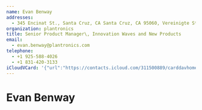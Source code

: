 ```yaml
---
name: Evan Benway
addresses:
  - 345 Encinat St., Santa Cruz, CA Santa Cruz, CA 95060, Vereinigte Staaten
organization: plantronics
title: Senior Product Manager\, Innovation Waves and New Products
email:
  - evan.benway@plantronics.com
telephone:
  - +1 925-588-4026
  - +1 831-420-3133
iCloudVCard: '{"url":"https://contacts.icloud.com/311500889/carddavhome/card/A3819A20-87E3-4F9A-BA92-20753473A04A.vcf","etag":"\"kmfhavn2\"","data":"BEGIN:VCARD\r\nVERSION:3.0\r\nFN:\r\nN:Benway;Evan;;;\r\nUID:8E2932C0-82BC-473A-9045-869C649028CC\r\nADR:;;345 Encinat St.;Santa Cruz;CA Santa Cruz;CA 95060;Vereinigte Staaten;\r\nPRODID:-//Apple Inc.//iOS 10.2.1//EN\r\nREV:2025-04-03T22:16:47Z\r\nORG:plantronics;\r\nTITLE:Senior Product Manager\\, Innovation Waves and New Products\r\nEMAIL:evan.benway@plantronics.com\r\nTEL:+1 925-588-4026\r\nTEL:+1 831-420-3133\r\nitem1.X-ABADR:US\r\nEND:VCARD"}'
---
```

# Evan Benway